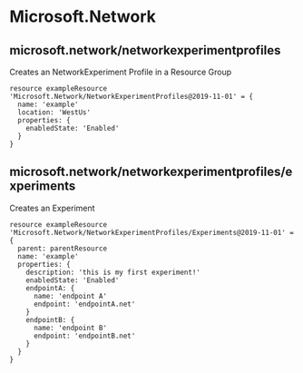 # Microsoft.Network

## microsoft.network/networkexperimentprofiles

Creates an NetworkExperiment Profile in a Resource Group
```bicep
resource exampleResource 'Microsoft.Network/NetworkExperimentProfiles@2019-11-01' = {
  name: 'example'
  location: 'WestUs'
  properties: {
    enabledState: 'Enabled'
  }
}
```

## microsoft.network/networkexperimentprofiles/experiments

Creates an Experiment
```bicep
resource exampleResource 'Microsoft.Network/NetworkExperimentProfiles/Experiments@2019-11-01' = {
  parent: parentResource 
  name: 'example'
  properties: {
    description: 'this is my first experiment!'
    enabledState: 'Enabled'
    endpointA: {
      name: 'endpoint A'
      endpoint: 'endpointA.net'
    }
    endpointB: {
      name: 'endpoint B'
      endpoint: 'endpointB.net'
    }
  }
}
```
